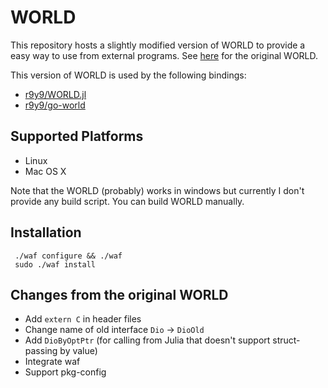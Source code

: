 # WORLD

This repository hosts a slightly modified version of WORLD to provide a easy way to use from external programs. See [here](http://ml.cs.yamanashi.ac.jp/world/english/index.html) for the original WORLD.

This version of WORLD is used by the following bindings:

- [r9y9/WORLD.jl](https://github.com/r9y9/WORLD.jl)
- [r9y9/go-world](https://github.com/r9y9/go-world)

## Supported Platforms

- Linux
- Mac OS X

Note that the WORLD (probably) works in windows but currently I don't provide any build script. You can build WORLD manually.

## Installation

     ./waf configure && ./waf
     sudo ./waf install

## Changes from the original WORLD

- Add `extern C` in header files
- Change name of old interface `Dio` -> `DioOld`
- Add `DioByOptPtr` (for calling from Julia that doesn't support struct-passing by value)
- Integrate waf
- Support pkg-config
